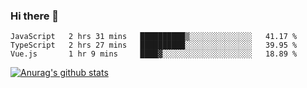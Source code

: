 ### Hi there 👋



<!--
**webB1an/webB1an** is a ✨ _special_ ✨ repository because its `README.md` (this file) appears on your GitHub profile.

Here are some ideas to get you started:

- 🔭 I’m currently working on ...
- 🌱 I’m currently learning ...
- 👯 I’m looking to collaborate on ...
- 🤔 I’m looking for help with ...
- 💬 Ask me about ...
- 📫 How to reach me: ...
- 😄 Pronouns: ...
- ⚡ Fun fact: ...
-->

<!--START_SECTION:waka-->
```text
JavaScript   2 hrs 31 mins   ██████████▒░░░░░░░░░░░░░░   41.17 % 
TypeScript   2 hrs 27 mins   ██████████░░░░░░░░░░░░░░░   39.95 % 
Vue.js       1 hr 9 mins     ████▓░░░░░░░░░░░░░░░░░░░░   18.89 % 
```
<!--END_SECTION:waka-->


[![Anurag's github stats](https://github-readme-stats.vercel.app/api?username=webB1an&show_icons=true&theme=radical)](https://github.com/anuraghazra/github-readme-stats)

